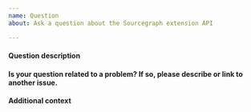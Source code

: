 ```yaml
---
name: Question
about: Ask a question about the Sourcegraph extension API

---
```


#### Question description

<!-- Type your question here. -->

#### Is your question related to a problem? If so, please describe or link to another issue.

<!-- A description of what the related problem is. Ex. I'm always frustrated when [...] -->

#### Additional context

<!-- Add any other context or other information you'd like to include. -->

